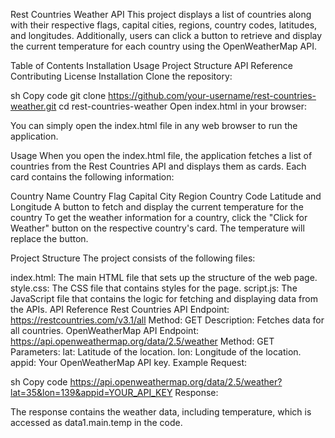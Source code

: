 Rest Countries Weather API
This project displays a list of countries along with their respective flags, capital cities, regions, country codes, latitudes, and longitudes. Additionally, users can click a button to retrieve and display the current temperature for each country using the OpenWeatherMap API.

Table of Contents
Installation
Usage
Project Structure
API Reference
Contributing
License
Installation
Clone the repository:

sh
Copy code
git clone https://github.com/your-username/rest-countries-weather.git
cd rest-countries-weather
Open index.html in your browser:

You can simply open the index.html file in any web browser to run the application.

Usage
When you open the index.html file, the application fetches a list of countries from the Rest Countries API and displays them as cards. Each card contains the following information:

Country Name
Country Flag
Capital City
Region
Country Code
Latitude and Longitude
A button to fetch and display the current temperature for the country
To get the weather information for a country, click the "Click for Weather" button on the respective country's card. The temperature will replace the button.

Project Structure
The project consists of the following files:

index.html: The main HTML file that sets up the structure of the web page.
style.css: The CSS file that contains styles for the page.
script.js: The JavaScript file that contains the logic for fetching and displaying data from the APIs.
API Reference
Rest Countries API
Endpoint: https://restcountries.com/v3.1/all
Method: GET
Description: Fetches data for all countries.
OpenWeatherMap API
Endpoint: https://api.openweathermap.org/data/2.5/weather
Method: GET
Parameters:
lat: Latitude of the location.
lon: Longitude of the location.
appid: Your OpenWeatherMap API key.
Example Request:

sh
Copy code
https://api.openweathermap.org/data/2.5/weather?lat=35&lon=139&appid=YOUR_API_KEY
Response:

The response contains the weather data, including temperature, which is accessed as data1.main.temp in the code.